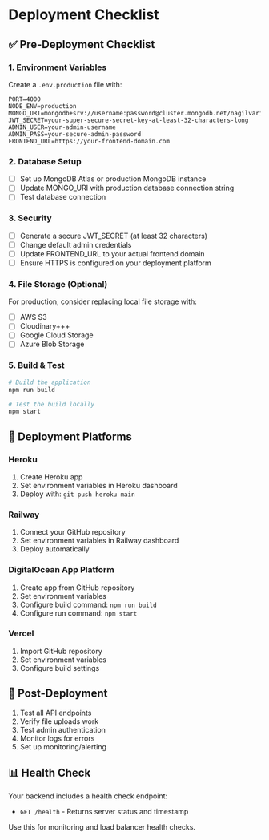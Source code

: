 # Deployment Checklist

## ✅ Pre-Deployment Checklist

### 1. Environment Variables
Create a `.env.production` file with:
```env
PORT=4000
NODE_ENV=production
MONGO_URI=mongodb+srv://username:password@cluster.mongodb.net/nagilvari
JWT_SECRET=your-super-secure-secret-key-at-least-32-characters-long
ADMIN_USER=your-admin-username
ADMIN_PASS=your-secure-admin-password
FRONTEND_URL=https://your-frontend-domain.com
```

### 2. Database Setup
- [ ] Set up MongoDB Atlas or production MongoDB instance
- [ ] Update MONGO_URI with production database connection string
- [ ] Test database connection

### 3. Security
- [ ] Generate a secure JWT_SECRET (at least 32 characters)
- [ ] Change default admin credentials
- [ ] Update FRONTEND_URL to your actual frontend domain
- [ ] Ensure HTTPS is configured on your deployment platform

### 4. File Storage (Optional)
For production, consider replacing local file storage with:
- [ ] AWS S3
- [ ] Cloudinary+++
- [ ] Google Cloud Storage
- [ ] Azure Blob Storage

### 5. Build & Test
```bash
# Build the application
npm run build

# Test the build locally
npm start
```

## 🚀 Deployment Platforms

### Heroku
1. Create Heroku app
2. Set environment variables in Heroku dashboard
3. Deploy with: `git push heroku main`

### Railway
1. Connect your GitHub repository
2. Set environment variables in Railway dashboard
3. Deploy automatically

### DigitalOcean App Platform
1. Create app from GitHub repository
2. Set environment variables
3. Configure build command: `npm run build`
4. Configure run command: `npm start`

### Vercel
1. Import GitHub repository
2. Set environment variables
3. Configure build settings

## 🔧 Post-Deployment

1. Test all API endpoints
2. Verify file uploads work
3. Test admin authentication
4. Monitor logs for errors
5. Set up monitoring/alerting

## 📊 Health Check

Your backend includes a health check endpoint:
- `GET /health` - Returns server status and timestamp

Use this for monitoring and load balancer health checks. 